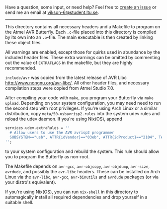 Have a question, some input, or need help? Feel free to [create an issue](https://github.com/tmplt/atmega169p-devenv/issues/new) or send me an email at <vikson-6@student.ltu.se>.

---

This directory contains all necessary headers and a Makefile to program on the Atmel AVR Butterfly.
Each `.c`-file placed into this directory is compiled by its own into an `.o`-file.
The main executable is then created by linking these object files.

All warnings are enabled, except those for quirks used in abundance by the included header files.
These extra warnings can be omitted by commenting out the value of `EXTRAFLAGS` in the makefile, but they are highly recommended.

`include/avr` was copied from the latest release of AVR Libc
<http://www.nongnu.org/avr-libc/>. All other header files, and necessary compilation
steps were copied from Atmel Studio 7.0.

After compiling your code with `make`, you program your Butterfly via
`make upload`. Depending on your system configuration, you may need need to run the second step
with root privileges.
If you're using Arch Linux or a similar distribution, copy `meta/50-usbavrisp2.rules` into the system udev rules and reload the udev daemon.
If you're using Nix(OS), append
```nix
services.udev.extraRules = ''
  # Allow users to use the AVR avrisp2 programmer
  SUBSYSTEM=="usb", ATTR{idVendor}=="03eb", ATTR{idProduct}=="2104", TAG+="uaccess", RUN{builtin}+="uaccess"
'';
```
to your system configuration and rebuild the system.
This rule should allow you to program the Butterfly as non-root.

The Makefile depends on `avr-gcc`, `avr-objcopy`, `avr-objdump`, `avr-size`, `avrdude`,
and possibly the `avr-libc` headers.
These can be installed on Arch Linux via the `avr-libc`, `avr-gcc`, `avr-binutils` and `avrdude` packages (or via your distro's equivalent).

If you're using Nix(OS), you can run `nix-shell` in this directory to automagically install all required dependencies and drop yourself in a suitable shell.
